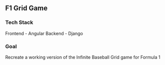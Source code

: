## F1 Grid Game

### Tech Stack
Frontend - Angular
Backend - Django

### Goal
Recreate a working version of the Infinite Baseball Grid game for Formula 1
 